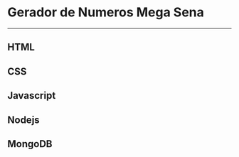 # Gerador de Numeros Mega Sena

---

## 

## HTML

## CSS

## Javascript

## Nodejs

## MongoDB








